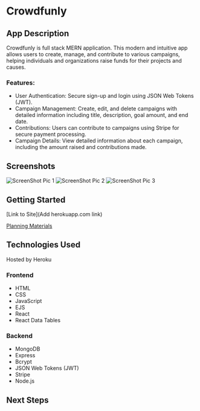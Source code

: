 # Crowdfunly

## App Description

Crowdfunly is full stack MERN application. This modern and intuitive app allows users to create, manage, and contribute to various campaigns, helping individuals and organizations raise funds for their projects and causes.

### Features:

- User Authentication: Secure sign-up and login using JSON Web Tokens (JWT).
- Campaign Management: Create, edit, and delete campaigns with detailed information including title, description, goal amount, and end date.
- Contributions: Users can contribute to campaigns using Stripe for secure payment processing.
- Campaign Details: View detailed information about each campaign, including the amount raised and contributions made.

## Screenshots

![ScreenShot Pic 1]()
![ScreenShot Pic 2]()
![ScreenShot Pic 3]()

## Getting Started

[Link to Site](Add herokuapp.com link)

[Planning Materials](https://trello.com/invite/b/667d7b25176dc4e0a1ca2e35/ATTI7bfbdc345f8ed97888d346ef3143c37c895B80F6/unit-3-project)

## Technologies Used

Hosted by Heroku

### Frontend

- HTML
- CSS
- JavaScript
- EJS
- React
- React Data Tables

### Backend

- MongoDB
- Express
- Bcrypt
- JSON Web Tokens (JWT)
- Stripe
- Node.js

## Next Steps
